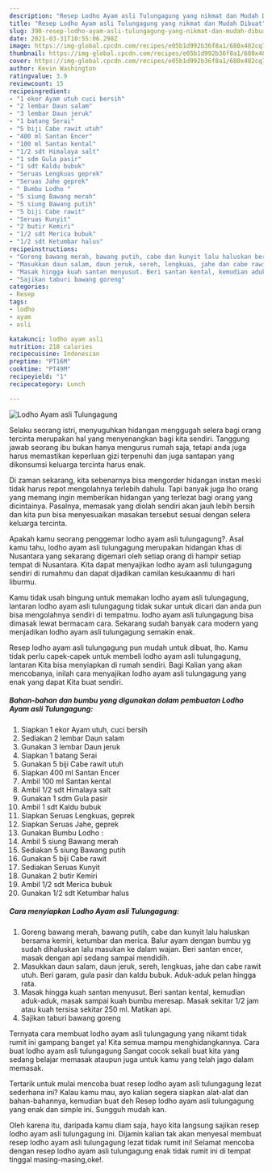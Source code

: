 ```yaml
---
description: "Resep Lodho Ayam asli Tulungagung yang nikmat dan Mudah Dibuat"
title: "Resep Lodho Ayam asli Tulungagung yang nikmat dan Mudah Dibuat"
slug: 390-resep-lodho-ayam-asli-tulungagung-yang-nikmat-dan-mudah-dibuat
date: 2021-03-31T10:55:06.298Z
image: https://img-global.cpcdn.com/recipes/e05b1d992b36f8a1/680x482cq70/lodho-ayam-asli-tulungagung-foto-resep-utama.jpg
thumbnail: https://img-global.cpcdn.com/recipes/e05b1d992b36f8a1/680x482cq70/lodho-ayam-asli-tulungagung-foto-resep-utama.jpg
cover: https://img-global.cpcdn.com/recipes/e05b1d992b36f8a1/680x482cq70/lodho-ayam-asli-tulungagung-foto-resep-utama.jpg
author: Kevin Washington
ratingvalue: 3.9
reviewcount: 15
recipeingredient:
- "1 ekor Ayam utuh cuci bersih"
- "2 lembar Daun salam"
- "3 lembar Daun jeruk"
- "1 batang Serai"
- "5 biji Cabe rawit utuh"
- "400 ml Santan Encer"
- "100 ml Santan kental"
- "1/2 sdt Himalaya salt"
- "1 sdm Gula pasir"
- "1 sdt Kaldu bubuk"
- "Seruas Lengkuas geprek"
- "Seruas Jahe geprek"
- " Bumbu Lodho "
- "5 siung Bawang merah"
- "5 siung Bawang putih"
- "5 biji Cabe rawit"
- "Seruas Kunyit"
- "2 butir Kemiri"
- "1/2 sdt Merica bubuk"
- "1/2 sdt Ketumbar halus"
recipeinstructions:
- "Goreng bawang merah, bawang putih, cabe dan kunyit lalu haluskan bersama kemiri, ketumbar dan merica. Balur ayam dengan bumbu yg sudah dihaluskan lalu masukan ke dalam wajan. Beri santan encer, masak dengan api sedang sampai mendidih."
- "Masukkan daun salam, daun jeruk, sereh, lengkuas, jahe dan cabe rawit utuh. Beri garam, gula pasir dan kaldu bubuk. Aduk-aduk pelan hingga rata."
- "Masak hingga kuah santan menyusut. Beri santan kental, kemudian aduk-aduk, masak sampai kuah bumbu meresap. Masak sekitar 1/2 jam atau kuah tersisa sekitar 250 ml. Matikan api."
- "Sajikan taburi bawang goreng"
categories:
- Resep
tags:
- lodho
- ayam
- asli

katakunci: lodho ayam asli 
nutrition: 218 calories
recipecuisine: Indonesian
preptime: "PT16M"
cooktime: "PT49M"
recipeyield: "1"
recipecategory: Lunch

---
```



![Lodho Ayam asli Tulungagung](https://img-global.cpcdn.com/recipes/e05b1d992b36f8a1/680x482cq70/lodho-ayam-asli-tulungagung-foto-resep-utama.jpg)

Selaku seorang istri, menyuguhkan hidangan menggugah selera bagi orang tercinta merupakan hal yang menyenangkan bagi kita sendiri. Tanggung jawab seorang ibu bukan hanya mengurus rumah saja, tetapi anda juga harus memastikan keperluan gizi terpenuhi dan juga santapan yang dikonsumsi keluarga tercinta harus enak.

Di zaman  sekarang, kita sebenarnya bisa mengorder hidangan instan meski tidak harus repot mengolahnya terlebih dahulu. Tapi banyak juga lho orang yang memang ingin memberikan hidangan yang terlezat bagi orang yang dicintainya. Pasalnya, memasak yang diolah sendiri akan jauh lebih bersih dan kita pun bisa menyesuaikan masakan tersebut sesuai dengan selera keluarga tercinta. 



Apakah kamu seorang penggemar lodho ayam asli tulungagung?. Asal kamu tahu, lodho ayam asli tulungagung merupakan hidangan khas di Nusantara yang sekarang digemari oleh setiap orang di hampir setiap tempat di Nusantara. Kita dapat menyajikan lodho ayam asli tulungagung sendiri di rumahmu dan dapat dijadikan camilan kesukaanmu di hari liburmu.

Kamu tidak usah bingung untuk memakan lodho ayam asli tulungagung, lantaran lodho ayam asli tulungagung tidak sukar untuk dicari dan anda pun bisa mengolahnya sendiri di tempatmu. lodho ayam asli tulungagung bisa dimasak lewat bermacam cara. Sekarang sudah banyak cara modern yang menjadikan lodho ayam asli tulungagung semakin enak.

Resep lodho ayam asli tulungagung pun mudah untuk dibuat, lho. Kamu tidak perlu capek-capek untuk membeli lodho ayam asli tulungagung, lantaran Kita bisa menyiapkan di rumah sendiri. Bagi Kalian yang akan mencobanya, inilah cara menyajikan lodho ayam asli tulungagung yang enak yang dapat Kita buat sendiri.

<!--inarticleads1-->

##### Bahan-bahan dan bumbu yang digunakan dalam pembuatan Lodho Ayam asli Tulungagung:

1. Siapkan 1 ekor Ayam utuh, cuci bersih
1. Sediakan 2 lembar Daun salam
1. Gunakan 3 lembar Daun jeruk
1. Siapkan 1 batang Serai
1. Gunakan 5 biji Cabe rawit utuh
1. Siapkan 400 ml Santan Encer
1. Ambil 100 ml Santan kental
1. Ambil 1/2 sdt Himalaya salt
1. Gunakan 1 sdm Gula pasir
1. Ambil 1 sdt Kaldu bubuk
1. Siapkan Seruas Lengkuas, geprek
1. Siapkan Seruas Jahe, geprek
1. Gunakan  Bumbu Lodho :
1. Ambil 5 siung Bawang merah
1. Sediakan 5 siung Bawang putih
1. Gunakan 5 biji Cabe rawit
1. Sediakan Seruas Kunyit
1. Gunakan 2 butir Kemiri
1. Ambil 1/2 sdt Merica bubuk
1. Gunakan 1/2 sdt Ketumbar halus




<!--inarticleads2-->

##### Cara menyiapkan Lodho Ayam asli Tulungagung:

1. Goreng bawang merah, bawang putih, cabe dan kunyit lalu haluskan bersama kemiri, ketumbar dan merica. Balur ayam dengan bumbu yg sudah dihaluskan lalu masukan ke dalam wajan. Beri santan encer, masak dengan api sedang sampai mendidih.
1. Masukkan daun salam, daun jeruk, sereh, lengkuas, jahe dan cabe rawit utuh. Beri garam, gula pasir dan kaldu bubuk. Aduk-aduk pelan hingga rata.
1. Masak hingga kuah santan menyusut. Beri santan kental, kemudian aduk-aduk, masak sampai kuah bumbu meresap. Masak sekitar 1/2 jam atau kuah tersisa sekitar 250 ml. Matikan api.
1. Sajikan taburi bawang goreng




Ternyata cara membuat lodho ayam asli tulungagung yang nikamt tidak rumit ini gampang banget ya! Kita semua mampu menghidangkannya. Cara buat lodho ayam asli tulungagung Sangat cocok sekali buat kita yang sedang belajar memasak ataupun juga untuk kamu yang telah jago dalam memasak.

Tertarik untuk mulai mencoba buat resep lodho ayam asli tulungagung lezat sederhana ini? Kalau kamu mau, ayo kalian segera siapkan alat-alat dan bahan-bahannya, kemudian buat deh Resep lodho ayam asli tulungagung yang enak dan simple ini. Sungguh mudah kan. 

Oleh karena itu, daripada kamu diam saja, hayo kita langsung sajikan resep lodho ayam asli tulungagung ini. Dijamin kalian tak akan menyesal membuat resep lodho ayam asli tulungagung lezat tidak rumit ini! Selamat mencoba dengan resep lodho ayam asli tulungagung enak tidak rumit ini di tempat tinggal masing-masing,oke!.

